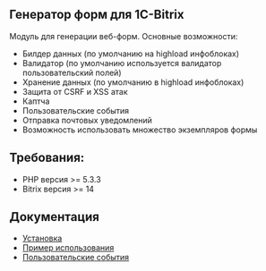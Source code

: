 ## Генератор форм для 1C-Bitrix

Модуль для генерации веб-форм. Основные возможности:

 - Билдер данных (по умолчанию на highload инфоблоках)
 - Валидатор (по умолчанию используется валидатор пользовательский полей)
 - Хранение данных (по умолчанию в highload инфоблоках)
 - Защита от CSRF и XSS атак
 - Каптча
 - Пользовательские события
 - Отправка почтовых уведомлений
 - Возможность использовать множество экземпляров формы

## Требования:

 - PHP версия >= 5.3.3
 - Bitrix версия >= 14

## Документация

 - [Установка](https://github.com/studiofact/citfact.form/blob/master/docs/installation.md)
 - [Пример использования](https://github.com/studiofact/citfact.form/blob/master/docs/usage.md)
 - [Пользовательские события](https://github.com/studiofact/citfact.form/blob/master/docs/events.md)
